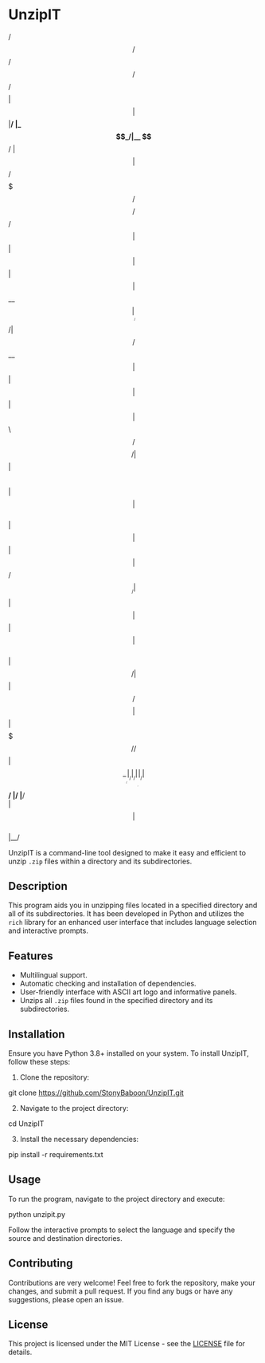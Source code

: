 # UnzipIT

 /$$   /$$                     /$$           /$$$$$$ /$$$$$$$$
| $$  | $$                    |__/          |_  $$_/|__  $$__/
| $$  | $$ /$$$$$$$  /$$$$$$$$ /$$  /$$$$$$   | $$     | $$   
| $$  | $$| $$__  $$|____ /$$/| $$ /$$__  $$  | $$     | $$   
| $$  | $$| $$  \ $$   /$$$$/ | $$| $$  \ $$  | $$     | $$   
| $$  | $$| $$  | $$  /$$__/  | $$| $$  | $$  | $$     | $$   
|  $$$$$$/| $$  | $$ /$$$$$$$$| $$| $$$$$$$/ /$$$$$$   | $$   
 \______/ |__/  |__/|________/|__/| $$____/ |______/   |__/   
                                  | $$                        
                                  | $$                        
                                  |__/                        

UnzipIT is a command-line tool designed to make it easy and efficient to unzip `.zip` files within a directory and its subdirectories.

## Description

This program aids you in unzipping files located in a specified directory and all of its subdirectories. It has been developed in Python and utilizes the `rich` library for an enhanced user interface that includes language selection and interactive prompts.

## Features

- Multilingual support.
- Automatic checking and installation of dependencies.
- User-friendly interface with ASCII art logo and informative panels.
- Unzips all `.zip` files found in the specified directory and its subdirectories.

## Installation

Ensure you have Python 3.8+ installed on your system. To install UnzipIT, follow these steps:

1. Clone the repository:

git clone https://github.com/StonyBaboon/UnzipIT.git

2. Navigate to the project directory:

cd UnzipIT

3. Install the necessary dependencies:

pip install -r requirements.txt


## Usage

To run the program, navigate to the project directory and execute:

python unzipit.py


Follow the interactive prompts to select the language and specify the source and destination directories.

## Contributing

Contributions are very welcome! Feel free to fork the repository, make your changes, and submit a pull request. If you find any bugs or have any suggestions, please open an issue.

## License

This project is licensed under the MIT License - see the [LICENSE](LICENSE) file for details.

